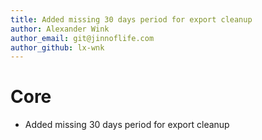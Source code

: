 ```yaml
---
title: Added missing 30 days period for export cleanup
author: Alexander Wink
author_email: git@jinnoflife.com
author_github: lx-wnk
---
```

# Core
* Added missing 30 days period for export cleanup
